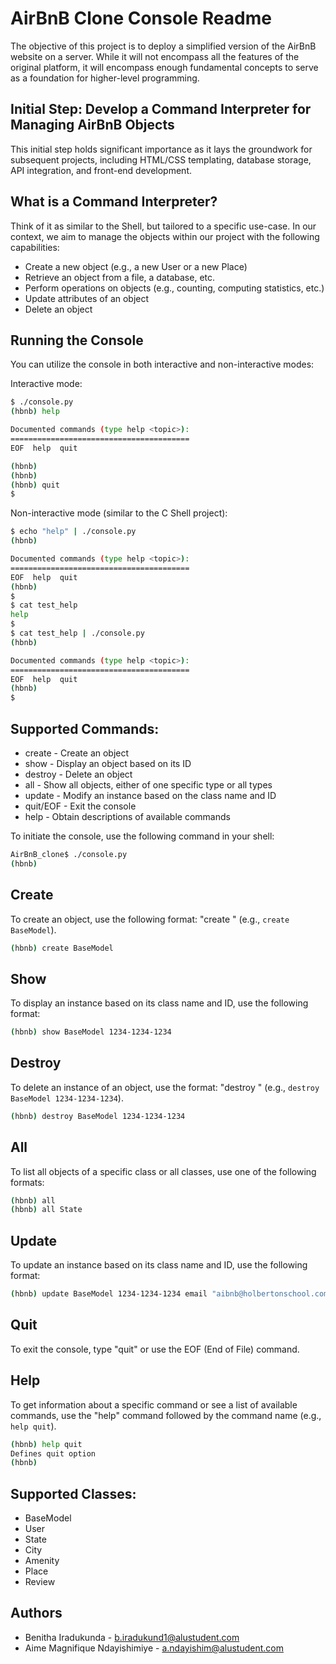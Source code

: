 # AirBnB Clone Console Readme
The objective of this project is to deploy a simplified version of the AirBnB website on a server. While it will not encompass all the features of the original platform, it will encompass enough fundamental concepts to serve as a foundation for higher-level programming.

## Initial Step: Develop a Command Interpreter for Managing AirBnB Objects
This initial step holds significant importance as it lays the groundwork for subsequent projects, including HTML/CSS templating, database storage, API integration, and front-end development.

## What is a Command Interpreter?
Think of it as similar to the Shell, but tailored to a specific use-case. In our context, we aim to manage the objects within our project with the following capabilities:

* Create a new object (e.g., a new User or a new Place)
* Retrieve an object from a file, a database, etc.
* Perform operations on objects (e.g., counting, computing statistics, etc.)
* Update attributes of an object
* Delete an object

## Running the Console
You can utilize the console in both interactive and non-interactive modes:

Interactive mode:
```bash
$ ./console.py
(hbnb) help

Documented commands (type help <topic>):
========================================
EOF  help  quit

(hbnb) 
(hbnb) 
(hbnb) quit
$
```

Non-interactive mode (similar to the C Shell project):
```bash
$ echo "help" | ./console.py
(hbnb)

Documented commands (type help <topic>):
========================================
EOF  help  quit
(hbnb) 
$
$ cat test_help
help
$
$ cat test_help | ./console.py
(hbnb)

Documented commands (type help <topic>):
========================================
EOF  help  quit
(hbnb) 
$
```

## Supported Commands:
* create - Create an object
* show - Display an object based on its ID
* destroy - Delete an object
* all - Show all objects, either of one specific type or all types
* update - Modify an instance based on the class name and ID
* quit/EOF - Exit the console
* help - Obtain descriptions of available commands

To initiate the console, use the following command in your shell:

```bash
AirBnB_clone$ ./console.py
(hbnb) 
```

## Create
To create an object, use the following format: "create <ClassName>" (e.g., `create BaseModel`).

```bash
(hbnb) create BaseModel
```

## Show
To display an instance based on its class name and ID, use the following format:

```bash
(hbnb) show BaseModel 1234-1234-1234
```

## Destroy
To delete an instance of an object, use the format: "destroy <ClassName> <id>" (e.g., `destroy BaseModel 1234-1234-1234`).

```bash
(hbnb) destroy BaseModel 1234-1234-1234
```

## All
To list all objects of a specific class or all classes, use one of the following formats:

```bash
(hbnb) all
(hbnb) all State
```

## Update
To update an instance based on its class name and ID, use the following format:

```bash
(hbnb) update BaseModel 1234-1234-1234 email "aibnb@holbertonschool.com"
```

## Quit
To exit the console, type "quit" or use the EOF (End of File) command.

## Help
To get information about a specific command or see a list of available commands, use the "help" command followed by the command name (e.g., `help quit`).

```bash
(hbnb) help quit
Defines quit option
(hbnb)
```

## Supported Classes:
* BaseModel
* User
* State
* City
* Amenity
* Place
* Review

## Authors
* Benitha Iradukunda - <b.iradukund1@alustudent.com>
* Aime Magnifique Ndayishimiye - <a.ndayishim@alustudent.com>

